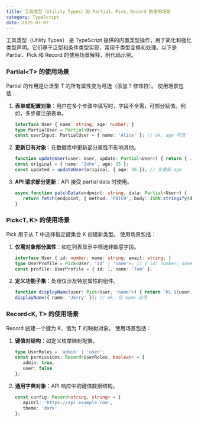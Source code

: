 ```yaml
---
title: 工具类型（Utility Types）如 Partial、Pick、Record 的使用场景
category: TypeScript
date: 2025-07-07
---
```

工具类型（Utility Types） 是 TypeScript 提供的内置类型操作，用于简化和强化类型声明。它们基于泛型和条件类型实现，常用于类型变换和处理。以下是 Partial、Pick 和 Record 的使用场景解释，附代码示例。

### Partial\<T> 的使用场景
Partial 的作用是让泛型 T 的所有属性变为可选（添加 ? 修饰符）。
使用场景包括：
1. **表单或配置对象**：用户在多个步骤中填写时，字段不全需，可部分赋值。例如，多步骤注册表单。
   ```typescript
   interface User { name: string; age: number; }
   type PartialUser = Partial<User>;
   const userInput: PartialUser = { name: 'Alice' }; // ok, age 可选
   ```
2. **更新已有对象**：在数据库中更新部分属性不影响其他。
   ```typescript
   function updateUser(user: User, update: Partial<User>) { return { ...user, ...update }; }
   const original = { name: 'John', age: 25 };
   const updated = updateUser(original, { age: 26 }); // 仅更新 age
   ```
3. **API 请求部分更新**：API 接受 partial data 时使用。
   ```typescript
   async function patchData(endpoint: string, data: Partial<User>) { 
      return fetch(endpoint, { method: 'PATCH', body: JSON.stringify(data) });
   }
   ```

### Pick\<T, K> 的使用场景
Pick 用于从 T 中选择指定键集合 K 创建新类型。
使用场景包括：
1. **仅需对象部分属性**：如在列表显示中筛选非敏感字段。
   ```typescript
   interface User { id: number; name: string; email: string; }
   type UserProfile = Pick<User, 'id' | 'name'>; // { id: number; name: string; }
   const profile: UserProfile = { id: 1, name: 'Tom' };
   ```
2. **定义功能子集**：处理仅涉及特定属性的组件。
   ```typescript
   function displayName(user: Pick<User, 'name'>) { return `Hi ${user.name}`; }
   displayName({ name: 'Jerry' }); // ok, 仅 name 必须
   ```

### Record\<K, T> 的使用场景
Record 创建一个键为 K、值为 T 的映射对象。
使用场景包括：
1. **键值对结构**：如定义枚举映射配置。
   ```typescript
   type UserRoles = 'admin' | 'user';
   const permissions: Record<UserRoles, boolean> = { 
      admin: true, 
      user: false 
   };
   ```
2. **通用字典对象**：API 响应中的键值数据结构。
   ```typescript
   const config: Record<string, string> = {
      apiUrl: 'https://api.example.com',
      theme: 'dark'
   };
   ```
